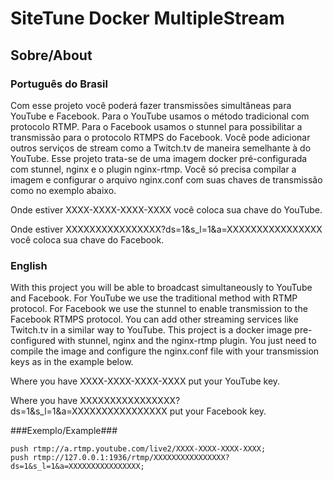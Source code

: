 # SiteTune Docker MultipleStream #

## Sobre/About ##

### Português do Brasil ###
Com esse projeto você poderá fazer transmissões simultâneas para YouTube e Facebook.
Para o YouTube usamos o método tradicional com protocolo RTMP.
Para o Facebook usamos o stunnel para possibilitar a transmissão para o protocolo RTMPS do Facebook.
Você pode adicionar outros serviços de stream como a Twitch.tv de maneira semelhante à do YouTube.
Esse projeto trata-se de uma imagem docker pré-configurada com stunnel, nginx e o plugin nginx-rtmp. 
Você só precisa compilar a imagem e configurar o arquivo nginx.conf com suas chaves de transmissão como no exemplo abaixo.

Onde estiver XXXX-XXXX-XXXX-XXXX você coloca sua chave do YouTube.

Onde estiver XXXXXXXXXXXXXXXX?ds=1&s_l=1&a=XXXXXXXXXXXXXXXX você coloca sua chave do Facebook.

### English ###
With this project you will be able to broadcast simultaneously to YouTube and Facebook.
For YouTube we use the traditional method with RTMP protocol.
For Facebook we use the stunnel to enable transmission to the Facebook RTMPS protocol.
You can add other streaming services like Twitch.tv in a similar way to YouTube.
This project is a docker image pre-configured with stunnel, nginx and the nginx-rtmp plugin.
You just need to compile the image and configure the nginx.conf file with your transmission keys as in the example below.

Where you have XXXX-XXXX-XXXX-XXXX put your YouTube key.

Where you have XXXXXXXXXXXXXXXX?ds=1&s_l=1&a=XXXXXXXXXXXXXXXX put your Facebook key.

###Exemplo/Example###
```
push rtmp://a.rtmp.youtube.com/live2/XXXX-XXXX-XXXX-XXXX;
push rtmp://127.0.0.1:1936/rtmp/XXXXXXXXXXXXXXXX?ds=1&s_l=1&a=XXXXXXXXXXXXXXXX;
```